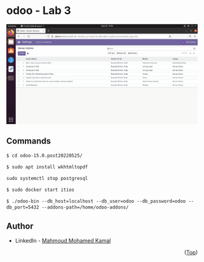 # odoo - Lab 3
![screen-gif](./Lab3.gif)

## Commands
```
$ cd odoo-15.0.post20220525/
```
```
$ sudo apt install wkhtmltopdf
```
```
sudo systemctl stop postgresql
```
```
$ sudo docker start itios
```
```
$ ./odoo-bin --db_host=localhost --db_user=odoo --db_password=odoo --db_port=5432 --addons-path=/home/odoo-addons/
```

## Author
* LinkedIn - [Mahmoud Mohamed Kamal](https://www.linkedin.com/in/mahmoudfierro98)

<p align="right">(<a href="#top">Top</a>)</p>